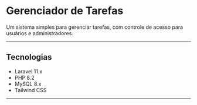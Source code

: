 # Gerenciador de Tarefas

Um sistema simples para gerenciar tarefas, com controle de acesso para usuários e administradores.

---

## Tecnologias

- Laravel 11.x
- PHP 8.2
- MySQL 8.x
- Tailwind CSS

---
